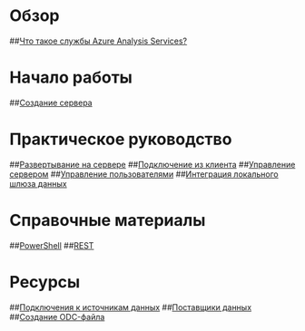 # Обзор
##[Что такое службы Azure Analysis Services?](analysis-services-overview.md)
# Начало работы
##[Создание сервера](analysis-services-create-server.md)

# Практическое руководство 
##[Развертывание на сервере](analysis-services-deploy.md)
##[Подключение из клиента](analysis-services-connect.md)
##[Управление сервером](analysis-services-manage.md)
##[Управление пользователями](analysis-services-manage-users.md)
##[Интеграция локального шлюза данных](analysis-services-gateway.md)

# Справочные материалы
##[PowerShell](analysis-services-powershell.md)
##[REST](/rest/api/analysisservices)

# Ресурсы
##[Подключения к источникам данных](analysis-services-datasource.md)
##[Поставщики данных](analysis-services-data-providers.md)
##[Создание ODC-файла](analysis-services-odc.md)
